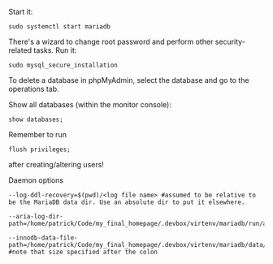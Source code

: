 Start it:

```shell
sudo systemctl start mariadb
```

There's a wizard to change root password and perform other security-related tasks. Run it:

```shell
sudo mysql_secure_installation
```

To delete a database in phpMyAdmin, select the database and go to the operations tab.

Show all databases (within the monitor console):
```MariaDB
show databases;
```

Remember to run 
```MariaDB
flush privileges;
```
after creating/altering users!

Daemon options
```shell
--log-ddl-recovery=$(pwd)/<log file name> #assumed to be relative to be the MariaDB data dir. Use an absolute dir to put it elsewhere.

--aria-log-dir-path=/home/patrick/Code/my_final_homepage/.devbox/virtenv/mariadb/run/aria

--innodb-data-file-path=/home/patrick/Code/my_final_homepage/.devbox/virtenv/mariadb/data/ibdata1:12M #note that size specified after the colon
```


